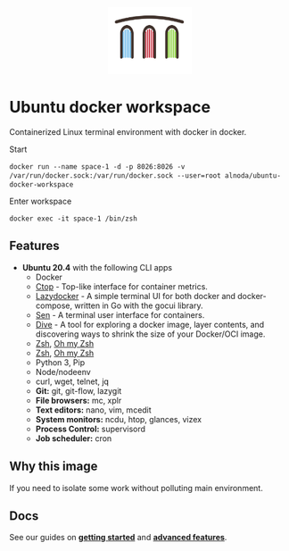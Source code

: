<p align="center">
  <img src="../../img/Alnoda-white.svg" alt="Alnoda logo" width="150">
</p>  

# Ubuntu docker workspace

Containerized Linux terminal environment with docker in docker.

Start

```
docker run --name space-1 -d -p 8026:8026 -v /var/run/docker.sock:/var/run/docker.sock --user=root alnoda/ubuntu-docker-workspace
```

Enter workspace

```
docker exec -it space-1 /bin/zsh
```

## Features

- **Ubuntu 20.4** with the following CLI apps
    - Docker
    - [Ctop](https://github.com/bcicen/ctop) - Top-like interface for container metrics.
    - [Lazydocker](https://github.com/jesseduffield/lazydocker) - A simple terminal UI for both docker and docker-compose, written in Go with the gocui library.
    - [Sen](https://github.com/TomasTomecek/sen) - A terminal user interface for containers.
    - [Dive](https://github.com/wagoodman/dive) - A tool for exploring a docker image, layer contents, and discovering ways to shrink the size of your Docker/OCI image.
    - [Zsh](https://www.zsh.org/), [Oh my Zsh](https://ohmyz.sh/)
    - [Zsh](https://www.zsh.org/), [Oh my Zsh](https://ohmyz.sh/)
    - Python 3, Pip 
    - Node/nodeenv
    - curl, wget, telnet, jq
    - **Git:** git, git-flow, lazygit 
    - **File browsers:** mc, xplr
    - **Text editors:** nano, vim, mcedit
    - **System monitors:** ncdu, htop, glances, vizex
    - **Process Control:** supervisord
    - **Job scheduler:** cron

## Why this image

If you need to isolate some work without polluting main environment.

## Docs
See our guides on [**getting started**](docs/getting-started.md) and [**advanced features**](../ubuntu-workspace/docs/workspaces.md).
